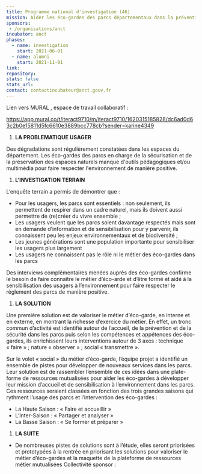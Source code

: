 ```yaml
---
title: Programme national d'investigation (46)
mission: Aider les éco-gardes des parcs départementaux dans la prévention, outils pédagogiques et multimédia pour le respect de lenvironnement
sponsors:
 - /organisations/anct
incubator: anct
phases:
  - name: investigation
    start: 2021-06-01
  - name: alumni
    start: 2021-11-01
link: 
repository: 
stats: false
stats_url: 
contact: contactincubateur@anct.gouv.fr
---
```

Lien vers MURAL , espace de travail collaboratif :

https://app.mural.co/t/iteract9710/m/iteract9710/1620315185828/dc6ad0d63c2b0e15811d5fc6610e3889bcc778cb?sender=karine4349

1.  **LA PROBLEMATIQUE USAGER**

Des dégradations sont régulièrement constatées dans les espaces du département. Les éco-gardes des parcs en charge de la sécurisation et de la préservation des espaces naturels manque d'outils pédagogiques et/ou multimédia pour faire respecter l'environnement de manière positive.

1.  **L’INVESTIGATION TERRAIN** 

L’enquête terrain a permis de démontrer que :

*   Pour les usagers, les parcs sont essentiels : non seulement, ils permettent de respirer dans un cadre naturel, mais ils doivent aussi permettre de (re)créer du vivre ensemble ;
*   Les usagers veulent que les parcs soient davantage respectés mais sont en demande d’information et de sensibilisation pour y parvenir, ils connaissent peu les enjeux environnementaux et de biodiversité ;
*   Les jeunes générations sont une population importante pour sensibiliser les usagers plus largement
*   Les usagers ne connaissent pas le rôle ni le métier des éco-gardes dans les parcs

Des interviews complémentaires menées auprès des éco-gardes confirme le besoin de faire connaître le métier d’éco-arde et d’être formé et aidé à la sensibilisation des usagers à l’environnement pour faire respecter le règlement des parcs de manière positive.

1.  **LA SOLUTION** 

Une première solution est de valoriser le métier d’éco-garde, en interne et en externe, en montrant la richesse d’exercice du métier. En effet, un tronc commun d’activité est identifié autour de l’accueil, de la prévention et de la sécurité dans les parcs puis selon les compétences et appétences des éco-gardes, ils enrichissent leurs interventions autour de 3 axes : technique « faire » ; nature « observer » ; social « transmettre ».

Sur le volet « social » du métier d’éco-garde, l’équipe projet a identifié un ensemble de pistes pour développer de nouveaux services dans les parcs. Leur solution est de rassembler l’ensemble de ces idées dans une plate-forme de ressources mutualisées pour aider les éco-gardes à développer leur mission d’accueil et de sensibilisation à l’environnement dans les parcs. Ces ressources seraient classées en fonction des trois grandes saisons qui rythment l’usage des parcs et l’intervention des éco-gardes :

*   La Haute Saison : « Faire et accueillir »
*   L’Inter-Saison : « Partager et analyser »
*   La Basse Saison : « Se former et préparer »

1.  **LA SUITE**

*   De nombreuses pistes de solutions sont à l’étude, elles seront priorisées et prototypées à la rentrée en priorisant les solutions pour valoriser le métier d’éco-gardes et la maquette de la plateforme de ressources métier mutualisées
Collectivité sponsor : 
